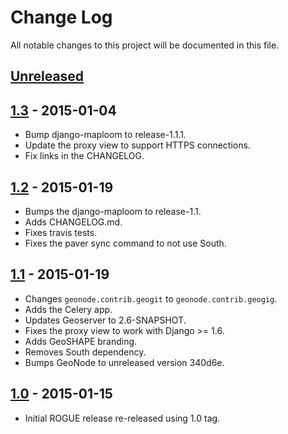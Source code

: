Change Log
==========
All notable changes to this project will be documented in this file.

[Unreleased][unreleased]
------------------------


[1.3] - 2015-01-04
------------------
- Bump django-maploom to release-1.1.1.
- Update the proxy view to support HTTPS connections.
- Fix links in the CHANGELOG.

[1.2] - 2015-01-19
------------------
- Bumps the django-maploom to release-1.1.
- Adds CHANGELOG.md.
- Fixes travis tests.
- Fixes the paver sync command to not use South.

[1.1] - 2015-01-19
------------------
- Changes `geonode.contrib.geogit` to `geonode.contrib.geogig`.
- Adds the Celery app.
- Updates Geoserver to 2.6-SNAPSHOT.
- Fixes the proxy view to work with Django >= 1.6.
- Adds GeoSHAPE branding.
- Removes South dependency.
- Bumps GeoNode to unreleased version 340d6e.

[1.0] - 2015-01-15
------------------
- Initial ROGUE release re-released using 1.0 tag.


[unreleased]: https://github.com/ROGUE-JCTD/rogue_geonode/compare/release-1.3...HEAD
[1.3]: https://github.com/ROGUE-JCTD/rogue_geonode/compare/release-1.2...release-1.3
[1.2]: https://github.com/ROGUE-JCTD/rogue_geonode/compare/release-1.1...release-1.2
[1.1]: https://github.com/ROGUE-JCTD/rogue_geonode/compare/release-1.0...release-1.1
[1.0]: https://github.com/ROGUE-JCTD/rogue_geonode/tree/release-1.0
